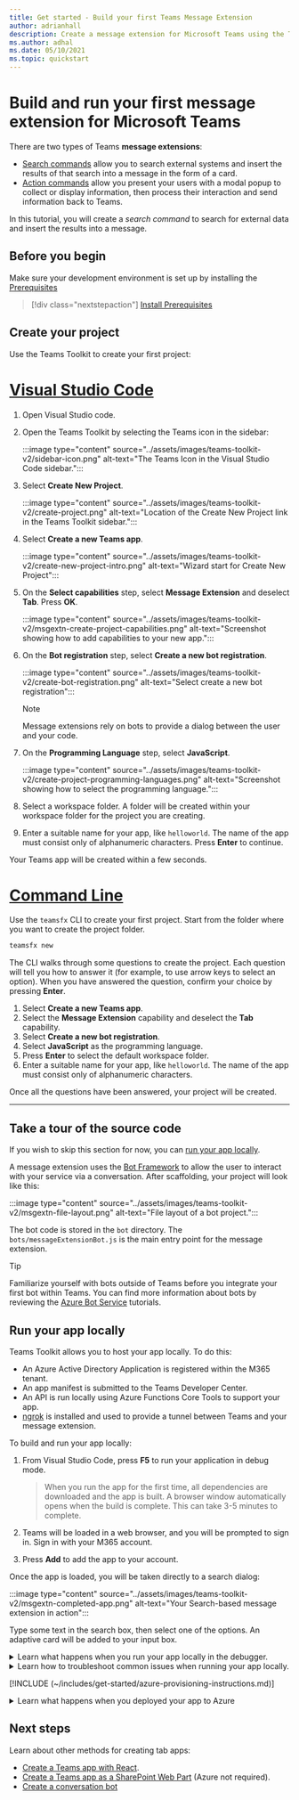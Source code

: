 ```yaml
---
title: Get started - Build your first Teams Message Extension
author: adrianhall
description: Create a message extension for Microsoft Teams using the Teams Toolkit
ms.author: adhal
ms.date: 05/10/2021
ms.topic: quickstart
---
```


# Build and run your first message extension for Microsoft Teams

There are two types of Teams **message extensions**:

- [Search commands](../messaging-extensions/how-to/search-commands/define-search-command.md) allow you to search external systems and insert the results of that search into a message in the form of a card.
- [Action commands](../messaging-extensions/how-to/action-commands/define-action-command.md) allow you present your users with a modal popup to collect or display information, then process their interaction and send information back to Teams.

In this tutorial, you will create a *search command* to search for external data and insert the results into a message.  

## Before you begin

Make sure your development environment is set up by installing the [Prerequisites](prerequisites.md)

> [!div class="nextstepaction"]
> [Install Prerequisites](prerequisites.md)

## Create your project

Use the Teams Toolkit to create your first project:

# [Visual Studio Code](#tab/vscode)

1. Open Visual Studio code.
1. Open the Teams Toolkit by selecting the Teams icon in the sidebar:

    :::image type="content" source="../assets/images/teams-toolkit-v2/sidebar-icon.png" alt-text="The Teams Icon in the Visual Studio Code sidebar.":::

1. Select **Create New Project**.

   :::image type="content" source="../assets/images/teams-toolkit-v2/create-project.png" alt-text="Location of the Create New Project link in the Teams Toolkit sidebar.":::

1. Select **Create a new Teams app**.

   :::image type="content" source="../assets/images/teams-toolkit-v2/create-new-project-intro.png" alt-text="Wizard start for Create New Project":::

1. On the **Select capabilities** step, select **Message Extension** and deselect **Tab**.  Press **OK**.

   :::image type="content" source="../assets/images/teams-toolkit-v2/msgextn-create-project-capabilities.png" alt-text="Screenshot showing how to add capabilities to your new app.":::

1. On the **Bot registration** step, select **Create a new bot registration**.

   :::image type="content" source="../assets/images/teams-toolkit-v2/create-bot-registration.png" alt-text="Select create a new bot registration":::

   > [!NOTE]
   > Message extensions rely on bots to provide a dialog between the user and your code.

1. On the **Programming Language** step, select **JavaScript**.

    :::image type="content" source="../assets/images/teams-toolkit-v2/create-project-programming-languages.png" alt-text="Screenshot showing how to select the programming language.":::

1. Select a workspace folder.  A folder will be created within your workspace folder for the project you are creating.

1. Enter a suitable name for your app, like `helloworld`.  The name of the app must consist only of alphanumeric characters.  Press **Enter** to continue.

Your Teams app will be created within a few seconds.

# [Command Line](#tab/cli)

Use the `teamsfx` CLI to create your first project.  Start from the folder where you want to create the project folder.

``` bash
teamsfx new
```

The CLI walks through some questions to create the project.  Each question will tell you how to answer it (for example, to use arrow keys to select an option).  When you have answered the question, confirm your choice by pressing **Enter**.

1. Select **Create a new Teams app**.
1. Select the **Message Extension** capability and deselect the **Tab** capability.
1. Select **Create a new bot registration**.
1. Select **JavaScript** as the programming language.
1. Press **Enter** to select the default workspace folder.
1. Enter a suitable name for your app, like `helloworld`.  The name of the app must consist only of alphanumeric characters.

Once all the questions have been answered, your project will be created.

---

## Take a tour of the source code

If you wish to skip this section for now, you can [run your app locally](#run-your-app-locally).

A message extension uses the [Bot Framework](https://docs.botframework.com) to allow the user to interact with your service via a conversation.  After scaffolding, your project will look like this:

:::image type="content" source="../assets/images/teams-toolkit-v2/msgextn-file-layout.png" alt-text="File layout of a bot project.":::

The bot code is stored in the `bot` directory.  The `bots/messageExtensionBot.js` is the main entry point for the message extension.

> [!Tip]
> Familiarize yourself with bots outside of Teams before you integrate your first bot within Teams.  You can find more information about bots by reviewing the [Azure Bot Service](https://docs.microsoft.com/azure/bot-service/bot-builder-basics?view=azure-bot-service-4.0&preserve-view=true) tutorials.

## Run your app locally

Teams Toolkit allows you to host your app locally.  To do this:

* An Azure Active Directory Application is registered within the M365 tenant.
* An app manifest is submitted to the Teams Developer Center.
* An API is run locally using Azure Functions Core Tools to support your app.
* [ngrok](https://ngrok.io) is installed and used to provide a tunnel between Teams and your message extension.

To build and run your app locally:

1. From Visual Studio Code, press **F5** to run your application in debug mode.

   > When you run the app for the first time, all dependencies are downloaded and the app is built.  A browser window automatically opens when the build is complete.  This can take 3-5 minutes to complete.

1. Teams will be loaded in a web browser, and you will be prompted to sign in.  Sign in with your M365 account.

1. Press **Add** to add the app to your account.

Once the app is loaded, you will be taken directly to a search dialog:

:::image type="content" source="../assets/images/teams-toolkit-v2/msgextn-completed-app.png" alt-text="Your Search-based message extension in action":::

Type some text in the search box, then select one of the options.  An adaptive card will be added to your input box.

<!-- markdownlint-disable MD033 -->
<details>
<summary>Learn what happens when you run your app locally in the debugger.</summary>

When you pressed F5, the Teams Toolkit:

1. Registered your application with Azure Active Directory.
1. Registered your application for "side loading" in Microsoft Teams.
1. Started your application backend running locally using [Azure Function Core Tools](https://docs.microsoft.com/azure/azure-functions/functions-run-local?#start).
1. Started an ngrok tunnel so Teams can communicate with your app.
1. Started Microsoft Teams with a command to instruct Teams to sideload the application.

</details>

<!-- markdownlint-disable MD033 -->
<details>
<summary>Learn how to troubleshoot common issues when running your app locally.</summary>

To successfully run your app in Teams, you must have a Microsoft 365 development account that allows app sideloading. For more information on account opening, see [Prerequisites](prerequisites.md#enable-side-loading).

> [!TIP]
> Check for issues before sideloading your app, using the [app validation tool](https://dev.teams.microsoft.com/appvalidation.html), which is included in the toolkit. Fix the errors to successfully sideload the app.
</details>

[!INCLUDE (~/includes/get-started/azure-provisioning-instructions.md)]

<!-- markdownlint-disable MD033 -->

<details>
<summary>Learn what happens when you deployed your app to Azure</summary>

Before deployment, the application has been running locally:

1. The backend runs using _Azure Functions Core Tools_.
1. The application HTTP endpoint, where Microsoft Teams loads the application, runs locally.

Deployment involves provisioning resources on an active Azure subscription and deploying (uploading) the backend and frontend code for the application to Azure. The backend uses a variety of Azure services, including Azure App Service and Azure Bot Service.

</details>

## Next steps

Learn about other methods for creating tab apps:

- [Create a Teams app with React](first-app-react.md).
- [Create a Teams app as a SharePoint Web Part](first-app-spfx.md) (Azure not required).
- [Create a conversation bot](first-app-bot.md)
